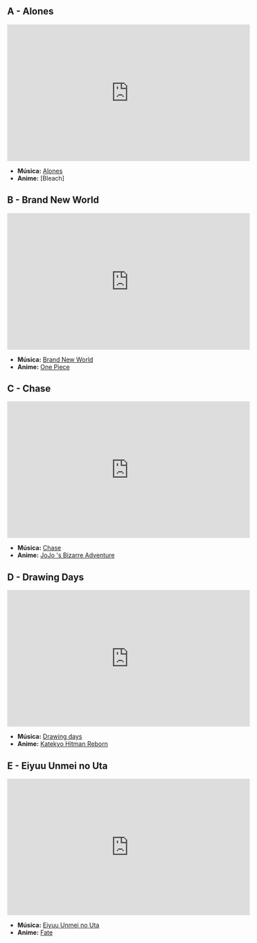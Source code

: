 ## A - Alones
<iframe width="560" height="315" src="https://www.youtube.com/embed/WEN4qOcVKeM?si=T1CfcXJF0XLzGM69" title="YouTube video player" frameborder="0" allow="accelerometer; autoplay; clipboard-write; encrypted-media; gyroscope; picture-in-picture; web-share" referrerpolicy="strict-origin-when-cross-origin" allowfullscreen></iframe>

- **Música:** [Alones](../Músicas/Alones.md)
- **Anime:** [Bleach]

## B - Brand New World
<iframe width="560" height="315" src="https://www.youtube.com/embed/Tyr7Ymbtl2Y?si=ILvlI50l8SQ4UOZA" title="YouTube video player" frameborder="0" allow="accelerometer; autoplay; clipboard-write; encrypted-media; gyroscope; picture-in-picture; web-share" referrerpolicy="strict-origin-when-cross-origin" allowfullscreen></iframe>

- **Música:** [Brand New World](../Músicas/Brand%20New%20World.md)
- **Anime:** [One Piece](../Animes/One%20Piece.md)

## C - Chase
<iframe width="560" height="315" src="https://www.youtube.com/embed/aCmJCQfINVU?si=HmkdDysVA3bAYjX7" title="YouTube video player" frameborder="0" allow="accelerometer; autoplay; clipboard-write; encrypted-media; gyroscope; picture-in-picture; web-share" referrerpolicy="strict-origin-when-cross-origin" allowfullscreen></iframe>

- **Música:** [Chase](../Músicas/Chase.md)
- **Anime:** [JoJo 's Bizarre Adventure](../Animes/JoJo%20's%20Bizarre%20Adventure.md)

## D - Drawing Days
<iframe width="560" height="315" src="https://www.youtube.com/embed/D6FF7XRDOqs?si=piHippcoJWWP-lgk" title="YouTube video player" frameborder="0" allow="accelerometer; autoplay; clipboard-write; encrypted-media; gyroscope; picture-in-picture; web-share" referrerpolicy="strict-origin-when-cross-origin" allowfullscreen></iframe>

- **Música:** [Drawing days](../Músicas/Drawing%20days.md)
- **Anime:** [Katekyo Hitman Reborn](../Animes/Katekyo%20Hitman%20Reborn.md)

## E - Eiyuu Unmei no Uta
<iframe width="560" height="315" src="https://www.youtube.com/embed/4uvtngN0PaA?si=NUZQVnuua1XzHx_Y" title="YouTube video player" frameborder="0" allow="accelerometer; autoplay; clipboard-write; encrypted-media; gyroscope; picture-in-picture; web-share" referrerpolicy="strict-origin-when-cross-origin" allowfullscreen></iframe>

- **Música:** [Eiyuu Unmei no Uta](../Músicas/Eiyuu%20Unmei%20no%20Uta.md)
- **Anime:** [Fate](../Animes/Fate.md)